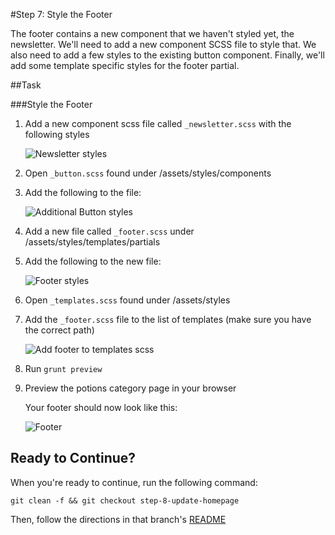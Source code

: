 #Step 7: Style the Footer

The footer contains a new component that we haven't styled yet, the newsletter. We'll need to add a new component SCSS file to style that. We also need to add a few styles to the existing button component. Finally, we'll add some template specific styles for the footer partial. 

##Task

###Style the Footer

1. Add a new component scss file called `_newsletter.scss` with the following styles

    ![Newsletter styles](https://s3.amazonaws.com/uploads.hipchat.com/15359/64553/dFVpSy98wVejeZB/Screen%20Shot%202015-01-19%20at%201.37.13%20PM.png)


2. Open `_button.scss` found under /assets/styles/components
3. Add the following to the file:

    ![Additional Button styles](https://s3.amazonaws.com/uploads.hipchat.com/15359/64553/k2lEmoQCuMNb2EN/Screen%20Shot%202015-01-19%20at%201.23.35%20PM.png)

4. Add a new file called `_footer.scss` under /assets/styles/templates/partials
5. Add the following to the new file:

    ![Footer styles](https://s3.amazonaws.com/uploads.hipchat.com/15359/64553/HKDf4OmcQicXMms/Screen%20Shot%202015-01-19%20at%201.24.24%20PM.png)

6. Open `_templates.scss` found under /assets/styles
7. Add the `_footer.scss` file to the list of templates (make sure you have the correct path)

    ![Add footer to templates scss](https://s3.amazonaws.com/uploads.hipchat.com/15359/64553/XOqVNqsdNFxbG8A/Screen%20Shot%202015-01-19%20at%201.24.45%20PM.png)

8. Run `grunt preview`
9. Preview the potions category page in your browser

    Your footer should now look like this:

    ![Footer](https://s3.amazonaws.com/uploads.hipchat.com/15359/64553/KcuPmBLRbJMAG0Y/Screen%20Shot%202015-01-19%20at%201.28.56%20PM.png)


## Ready to Continue?

When you're ready to continue, run the following command:

```
git clean -f && git checkout step-8-update-homepage
```

Then, follow the directions in that branch's [README](https://github.com/mobify/workshop--adaptivejs-site/blob/step-8-update-homepage/README.md)
